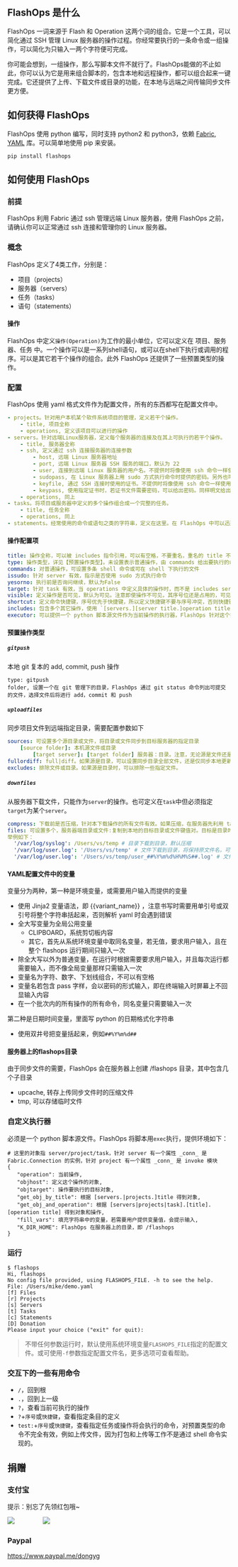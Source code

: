 
## FlashOps 是什么

FlashOps 一词来源于 Flash 和 Operation 这两个词的组合。它是一个工具，可以简化通过 SSH 管理 Linux 服务器的操作过程。你经常要执行的一条命令或一组操作，可以简化为只输入一两个字符便可完成。

你可能会想到，一组操作，那么写脚本文件不就行了。FlashOps能做的不止如此，你可以认为它是用来组合脚本的，包含本地和远程操作，都可以组合起来一键完成。它还提供了上传、下载文件或目录的功能，在本地与远端之间传输同步文件更方便。


## 如何获得 FlashOps

FlashOps 使用 python 编写，同时支持 python2 和 python3，依赖 [Fabric](https://pypi.org/project/Fabric/), [YAML](https://pypi.org/project/PyYAML/) 库。可以简单地使用 pip 来安装。

```
pip install flashops
```


## 如何使用 FlashOps

### 前提

FlashOps 利用 Fabric 通过 ssh 管理远端 Linux 服务器，使用 FlashOps 之前，请确认你可以正常通过 ssh 连接和管理你的 Linux 服务器。

### 概念

FlashOps 定义了4类工作，分别是：

- 项目（projects）
- 服务器（servers）
- 任务（tasks）
- 语句（statements）

#### 操作

FlashOps 中定义`操作(Operation)`为工作的最小单位，它可以定义在 项目、服务器、任务 中。一个操作可以是一系列shell语句，或可以在shell下执行或调用的程序。可以是其它若干个操作的组合。此外 FlashOps 还提供了一些预置类型的操作。

### 配置

FlashOps 使用 yaml 格式文件作为配置文件，所有的东西都写在配置文件中。

```yaml
- projects。针对用户本机某个软件系统项目的管理，定义若干个操作。
    - title, 项目全称
    - operations, 定义该项目可以进行的操作
- servers。针对远端Linux服务器，定义每个服务器的连接及在其上可执行的若干个操作。
    - title, 服务器全称
    - ssh, 定义通过 ssh 连接服务器的连接参数
        - host, 远端 Linux 服务器地址
        - port, 远端 Linux 服务器 SSH 服务的端口，默认为 22
        - user, 连接到远端 Linux 服务器的用户名。不提供时将像使用 ssh 命令一样使用默认用户名
        - sudopass, 在 Linux 服务器上用 sudo 方式执行命令时提供的密码。另外也可以在命令中给出（明文给出显然不安全），可以在命令中使用变量，关于变量的使用见后面章节说明。也可在命令执行时交互式提供密码。
        - keyfile, 通过 SSH 连接时使用的证书。不提供时将像使用 ssh 命令一样使用 .ssh 目录下默认证书
        - keypass, 使用指定证书时，若证书文件需要密码，可以给出密码。同样明文给出是不安全的，可以使用变量。
    - operations, 同上
- tasks。将项目或服务器中定义的多个操作组合成一个完整的任务。
    - title, 任务全称
    - operations, 同上
- statements。经常使用的命令或语句之类的字符串，定义在这里。在 FlashOps 中可以迅速列出，并过滤，方便查阅，可复制使用。
```

#### 操作配置项

```yaml
title: 操作全称，可以被 includes 指令引用，可以有空格，不要重名，重名的 title 不光在引用时，在使用时也无法分辨它们
type: 操作类型，详见【预置操作类型】。未设置表示普通操作，由 commands 给出要执行的命令
commands: 对普通操作，可设置多条 shell 命令或可在 shell 下执行的文件
issudo: 针对 server 有效，指示是否使用 sudo 方式执行命令
yesorno: 执行前是否询问继续，默认为False
target: 针对 task 有效，当 operations 中定义具体的操作时，而不是 includes servers 或 projects 中的操作时，需要给出操作在哪里执行，哪个 project 或 server。使用 [servers.|projects.]title 形式给出
visible: 定义操作是否可见，默认为可见。注意即使操作不可见，其序号位还是占用的，可见的操作序号会不连续。输入此不可见操作的序号仍然可以执行它。不可见的意义在于它几乎是不会直接执行的，主要是用于被其它操作引用
shortcut: 定义命令快捷键，序号优先于快捷键，所以定义快捷键不要与序号冲突，否则快捷键无效。可以使用两个大写字母（序号只会是小写字母），即不会冲突，也容易记忆和输入
includes: 包含多个其它操作，使用 `[servers.][server title.]operation title` 的形式代表某个操作，例如 [servers.vs28.restartwww1, servers.vs28.restartwww2] 表示包含 vs28 服务器的两个 restartwww 操作。在 Server 内的 includes 定义，可以省略写 `servers` 和 `server title`
executor: 可以提供一个 python 脚本源文件作为当前操作的执行器，FlashOps 针对这个操作将不执行任何工作，仅调用执行器，详见【自定义执行器】
```

#### 预置操作类型

##### `gitpush`

本地 git 复本的 add, commit, push 操作

```
type: gitpush
folder, 设置一个在 git 管理下的目录，FlashOps 通过 git status 命令列出可提交的文件，选择文件后将进行 add，commit 和 push
```

##### `uploadfiles`

同步项目文件到远端指定目录，需要配置参数如下

```yaml
sources: 可设置多个源目录或文件，将目录或文件同步到目标服务器的指定目录
    [source folder]: 本机源文件或目录
        [target server]: [target folder] 服务器：目录。注意，无论源是文件还是目录，目标都需要给出一个目录名，而非文件名，若目录不存在会尝试创建。也就是说在同步文件时，目的文件名是与源文件名相同的
fullordiff: full|diff。如果源是目录，可以设置同步目录全部文件，还是仅同步本地更新的文件，默认为 diff。当源是目录时，目录名以斜杠结尾表示同步目录里面的内容，不包含目录本身，当目录名不以斜杠结尾时表示同步目录本身。源目录中文件是否更新的判断依据是文件的修改时间要晚于远端此文件的修改时间，或文件大小不同。
excludes: 排除文件或目录。如果源是目录时，可以排除一些指定文件。
```

##### `downfiles`

从服务器下载文件，只能作为`server`的操作。也可定义在`task`中但必须指定`target`为某个`server`。

```yaml
compress: 下载前是否压缩，针对本下载操作的所有文件有效。如果压缩，在服务器先利用 tar 压缩到 /flashops/tmp 目录中再下载。源是目录时一定会先压缩再下载。
files: 可设置多个，服务器端目录或文件:复制到本地的目标目录或文件键值对。目标是目录时，文件名与原文件相同，目标是文件时，若文件已存在会覆盖。源是目录时，目标必须是目录。源是文件时，目标可以不是文件而是目录。所以，若不改变文件名，目标总是可以写目录名。
举例如下：
  '/var/log/syslog': /Users/vs/temp # 目录下载到目录，默认压缩
  '/var/log/user.log': '/Users/vs/temp' # 文件下载到目录，将保持原文件名，可指定是否压缩
  '/var/log/user.log': '/Users/vs/temp/user_##%Y%m%d%H%M%S##.log' # 文件下载到文件，可指定是否压缩，文件名中可使用变量
```

#### YAML配置文件中的变量

变量分为两种，第一种是环境变量，或需要用户输入而提供的变量

- 使用 Jinja2 变量语法，即 {{variant_name}} ，注意书写时需要用单引号或双引号将整个字符串括起来，否则解析 yaml 时会遇到错误
- 全大写变量为全局公用变量
    - CLIPBOARD，系统剪切板内容
    - 其它，首先从系统环境变量中取同名变量，若无值，要求用户输入，且在整个 flashops 运行期间只输入一次
- 除全大写以外为普通变量，在运行时根据需要要求用户输入，并且每次运行都需要输入，而不像全局变量那样只需输入一次
- 变量名为字符、数字、下划线组合，不可以有空格
- 变量名若包含 pass 字样，会以密码的形式输入，即在终端输入时屏幕上不回显输入内容
- 在一个批次内的所有操作的所有命令，同名变量只需要输入一次

第二种是日期时间变量，里面写 python 的日期格式化字符串

- 使用双井号把变量括起来，例如`##%Y%m%d##`

#### 服务器上的flashops目录

由于同步文件的需要，FlashOps 会在服务器上创建 /flashops 目录，其中包含几个子目录

- upcache, 转存上传同步文件时的压缩文件
- tmp, 可以存储临时文件


### 自定义执行器

必须是一个 python 脚本源文件。FlashOps 将脚本用`exec`执行，提供环境如下：

```
# 这里的对象指 server/project/task，针对 server 有一个属性 _conn_ 是 Fabric.Connection 的实例，针对 project 有一个属性 _conn_ 是 invoke 模块
{
   "operation": 当前操作,
   "objhost": 定义这个操作的对象,
   "objtarget": 操作要执行的目标对象,
   "get_obj_by_title": 根据 [servers.|projects.]title 得到对象,
   "get_obj_and_operation": 根据 [servers|projects|task].[title].[operation title] 得到对象和操作,
   "fill_vars": 填充字符串中的变量，若需要用户提供变量值，会提示输入,
   "K_DIR_HOME": FlashOps 在服务器上的目录，即 /flashops
}
```

### 运行

    $ flashops
    Hi, flashops
    No config file provided, using FLASHOPS_FILE. -h to see the help.
    File: /Users/mike/demo.yaml
    [f] Files
    [r] Projects
    [s] Servers
    [t] Tasks
    [c] Statements
    [D] Donation
    Please input your choice ("exit" for quit):

> 不带任何参数运行时，默认使用系统环境变量`FLASHOPS_FILE`指定的配置文件。或可使用`-f`参数指定配置文件名，更多选项可查看帮助。

### 交互下的一些有用命令

- `/`，回到根
- `.`，回到上一级
- `?`，查看当前可执行的操作
- `?`+`序号`或`快捷键`，查看指定条目的定义
- `test:`+`序号`或`快捷键`，查看指定任务或操作将会执行的命令，对预置类型的命令不完全有效，例如上传文件，因为打包和上传等工作不是通过 shell 命令实现的。


## 捐赠

### 支付宝

提示：别忘了先领红包哦~

![](images/alipay_hb.png)&nbsp;　　　　&nbsp;![](images/alipay_qr.png)

### Paypal

https://www.paypal.me/dongyg
